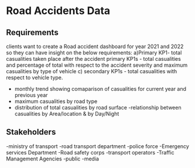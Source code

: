 # Road Accidents Data
## Requirements
clients want to create a Road accident dashboard for year 2021 and 2022 so they can have insight on the below requirements:
a)Primary KP1- total casualities taken place after the accident
primary KP1s - total casualities and percentage of total with respect to the accident severity and maximum casualities
by type of vehicle
c) secondary KP1s - total casualities with respect to vehicle type.
- monthly trend showing comaparison of casualities for current year and previous year
- maximum casualities by road type
- distribution of total casualities by road surface
-relationship between casualities by Area/location & by Day/Night
## Stakeholders
-ministry of transport
-road transport department
-police force
-Emergency services Department
-Road safety corps
-transport operators
-Traffic Management Agencies
-public
-media


